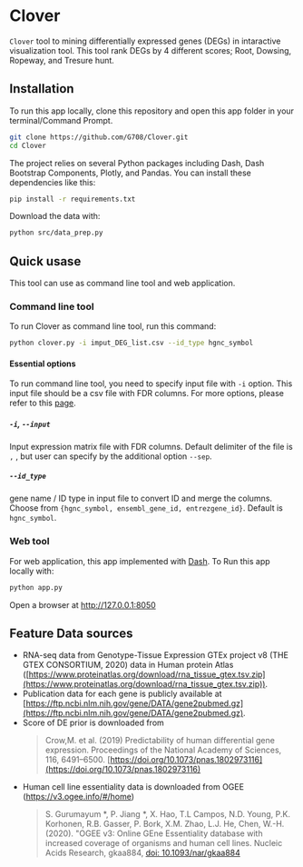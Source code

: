 # Clover
`Clover` tool to mining differentially expressed genes (DEGs) in intaractive visualization tool.
This tool rank DEGs by 4 different scores; Root, Dowsing, Ropeway, and Tresure hunt.

## Installation

To run this app locally, clone this repository and open this app folder in your terminal/Command Prompt.
```bash
git clone https://github.com/G708/Clover.git
cd Clover
```

The project relies on several Python packages including Dash, Dash Bootstrap Components, Plotly, and Pandas.
You can install these dependencies like this:
```bash
pip install -r requirements.txt
```

Download the data with:
```bash
python src/data_prep.py
```

## Quick usase
This tool can use as command line tool and web application.


### Command line tool
To run Clover as command line tool, run this command:
```bash
python clover.py -i imput_DEG_list.csv --id_type hgnc_symbol

```
#### Essential options
To run command line tool, you need to specify input file with `-i` option.
This input file should be a csv file with FDR columns. For more options, please refer to this [page](docs/functions.md).
##### `-i`, `--input`
Input expression matrix file with FDR columns. Default delimiter of the file is `,` , but user can specify by the additional option `--sep`.

##### `--id_type`
gene name / ID type in input file to convert ID and merge the columns. Choose from `{hgnc_symbol, ensembl_gene_id, entrezgene_id}`. Default is `hgnc_symbol`.

### Web tool

For web application, this app implemented with [Dash](https://dash.plotly.com/).
To Run this app locally with:
```bash
python app.py
```

Open a browser at http://127.0.0.1:8050



## Feature Data sources

* RNA-seq data from Genotype-Tissue Expression GTEx project v8 (THE GTEX CONSORTIUM, 2020) data in Human protein Atlas ([https://www.proteinatlas.org/download/rna_tissue_gtex.tsv.zip](https://www.proteinatlas.org/download/rna_tissue_gtex.tsv.zip)).
* Publication data for each gene is publicly available at [https://ftp.ncbi.nlm.nih.gov/gene/DATA/gene2pubmed.gz](https://ftp.ncbi.nlm.nih.gov/gene/DATA/gene2pubmed.gz).
* Score of DE prior is downloaded from
  > Crow,M. et al. (2019) Predictability of human differential gene expression. Proceedings of the National Academy of Sciences, 116, 6491–6500. [https://doi.org/10.1073/pnas.1802973116](https://doi.org/10.1073/pnas.1802973116)
  >
* Human cell line essentiality data is downloaded from OGEE (https://v3.ogee.info/#/home)
  > S. Gurumayum *, P. Jiang *, X. Hao, T.L Campos, N.D. Young, P.K. Korhonen, R.B. Gasser, P. Bork, X.M. Zhao, L.J. He, Chen, W.-H. (2020). "OGEE v3: Online GEne Essentiality database with increased coverage of organisms and human cell lines. Nucleic Acids Research, gkaa884, [doi: 10.1093/nar/gkaa884 ](https://doi.org/10.1093/nar/gkaa884)
  >
